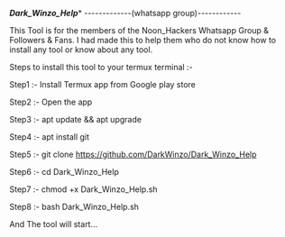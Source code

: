 *******Dark_Winzo_Help********
-------------(whatsapp group)------------

This Tool is for the members of the Noon_Hackers
Whatsapp Group & Followers & Fans.
I had made this to help them who do not know how to 
install any tool or know about any tool.


Steps to install this tool to your termux
terminal :-


Step1 :- Install Termux app from Google play store

Step2 :- Open the app

Step3 :- apt update && apt upgrade

Step4 :- apt install git

Step5 :- git clone https://github.com/DarkWinzo/Dark_Winzo_Help

Step6 :- cd Dark_Winzo_Help

Step7 :- chmod +x Dark_Winzo_Help.sh

Step8 :- bash Dark_Winzo_Help.sh


And The tool will start...
